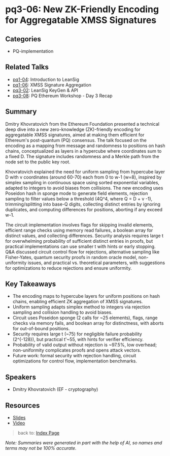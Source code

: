 # pq3-06: New ZK-Friendly Encoding for Aggregatable XMSS Signatures

## Categories
- PQ-implementation

## Related Talks
- [pq1-04](pq1-04.md): Introduction to LeanSig
- [pq1-06](pq1-06.md): XMSS Signature Aggregation
- [pq3-02](pq3-02.md): LeanSig KeyGen & API
- [pq3-08](pq3-08.md): PQ Ethereum Workshop - Day 3 Recap

## Summary
Dmitry Khovratovich from the Ethereum Foundation presented a technical deep dive into a new zero-knowledge (ZK)-friendly encoding for aggregatable XMSS signatures, aimed at making them efficient for Ethereum's post-quantum (PQ) consensus. The talk focused on the encoding as a mapping from message and randomness to positions on hash chains, conceptualized as layers in a hypercube where coordinates sum to a fixed D. The signature includes randomness and a Merkle path from the node set to the public key root.

Khovratovich explained the need for uniform sampling from hypercube layer D with v coordinates (around 60-70) each from 0 to w-1 (w=8), inspired by simplex sampling in continuous space using sorted exponential variables, adapted to integers to avoid biases from collisions. The new encoding uses Poseidon hash in sponge mode to generate field elements, rejection sampling to filter values below a threshold (4Q^4, where Q = D + v -1), trimming/splitting into base-Q digits, collecting distinct entries by ignoring duplicates, and computing differences for positions, aborting if any exceed w-1.

The circuit implementation involves flags for skipping invalid elements, efficient range checks using memory read failures, a boolean array for distinct values, and collecting differences. Security analysis requires large t for overwhelming probability of sufficient distinct entries in proofs, but practical implementations can use smaller t with hints or early stopping. Q&A discussed circuit control flow for rejections, alternative sampling like Fisher-Yates, quantum security proofs in random oracle model, non-uniformity issues, and practical vs. theoretical parameters, with suggestions for optimizations to reduce rejections and ensure uniformity.

## Key Takeaways
- The encoding maps to hypercube layers for uniform positions on hash chains, enabling efficient ZK aggregation of XMSS signatures.
- Uniform sampling adapts simplex method to integers via rejection sampling and collision handling to avoid biases.
- Circuit uses Poseidon sponge (2 calls for ~25 elements), flags, range checks via memory fails, and boolean array for distinctness, with aborts for out-of-bound positions.
- Security requires large t (~75) for negligible failure probability (2^{-128}), but practical t'~55, with hints for verifier efficiency.
- Probability of valid output without rejection is ~97.5%, low overhead; non-uniformity complicates proofs and opens attack vectors.
- Future work: formal security with rejection handling, circuit optimizations for control flow, implementation benchmarks.

## Speakers
- Dmitry Khovratovich (EF - cryptography)

## Resources
- [Slides](https://drive.google.com/file/d/15LeFvY8hzrHD2wBAwCFJOKbM4oPmcxi4/view?usp=drive_link)
- [Video](https://youtu.be/I8-GYvVOxLA)

> back to: [Index Page](/workshops-and-interops/2025/lean-week-cambridge/index.md)

*Note: Summaries were generated in part with the help of AI, so names and terms may not be 100% accurate.*